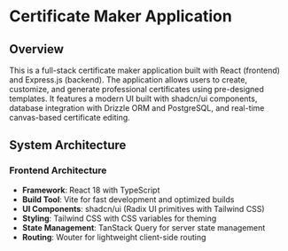 # Certificate Maker Application

## Overview

This is a full-stack certificate maker application built with React (frontend) and Express.js (backend). The application allows users to create, customize, and generate professional certificates using pre-designed templates. It features a modern UI built with shadcn/ui components, database integration with Drizzle ORM and PostgreSQL, and real-time canvas-based certificate editing.

## System Architecture

### Frontend Architecture
- **Framework**: React 18 with TypeScript
- **Build Tool**: Vite for fast development and optimized builds
- **UI Components**: shadcn/ui (Radix UI primitives with Tailwind CSS)
- **Styling**: Tailwind CSS with CSS variables for theming
- **State Management**: TanStack Query for server state management
- **Routing**: Wouter for lightweight client-side routing
